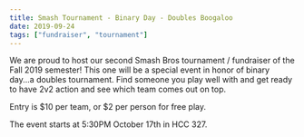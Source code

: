 ```yaml
---
title: Smash Tournament - Binary Day - Doubles Boogaloo
date: 2019-09-24
tags: ["fundraiser", "tournament"]
---
```


We are proud to host our second Smash Bros tournament / fundraiser of the Fall 2019 semester! This one will be a special event in honor of binary day...a doubles tournament. Find someone you play well with and get ready to have 2v2 action and see which team comes out on top.

Entry is $10 per team, or $2 per person for free play.

The event starts at 5:30PM October 17th in HCC 327.
